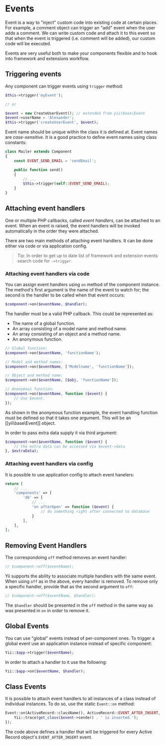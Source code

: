 Events
======

Event is a way to "inject" custom code into existing code at certain places. For example, a comment object can trigger
an "add" event when the user adds a comment. We can write custom code and attach it to this event so that when the event
is triggered (i.e. comment will be added), our custom code will be executed.

Events are very useful both to make your components flexible and to hook into framework and extensions workflow.

Triggering events
-----------------

Any component can trigger events using `trigger` method:

```php
$this->trigger('myEvent');

// or

$event = new CreateUserEvent(); // extended from yii\base\Event
$event->userName = 'Alexander';
$this->trigger('createUserEvent', $event);
```

Event name should be unique within the class it is defined at. Event names are *case-sensitive*. It is a good practice
to define event names using class constants:

```php
class Mailer extends Component
{
	const EVENT_SEND_EMAIL = 'sendEmail';

	public function send()
	{
		// ...
		$this->trigger(self::EVENT_SEND_EMAIL);
	}
}
```

Attaching event handlers
------------------------

One or multiple PHP callbacks, called *event handlers*, can be attached to an event. When an event is raised, the event
handlers will be invoked automatically in the order they were attached.

There are two main methods of attaching event handlers. It can be done either via code or via application config.

> Tip: In order to get up to date list of framework and extension events search code for `->trigger`.

### Attaching event handlers via code

You can assign event handlers using `on` method of the component instance. The method's first argument is the name of
the event to watch for; the second is the handler to be called when that event occurs:

```php
$component->on($eventName, $handler);
```

The handler must be a valid PHP callback. This could be represented as:

- The name of a global function.
- An array consisting of a model name and method name.
- An array consisting of an object and a method name.
- An anonymous function.

```php
// Global function:
$component->on($eventName, 'functionName');

// Model and method names:
$component->on($eventName, ['Modelname', 'functionName']);

// Object and method name:
$component->on($eventName, [$obj, 'functionName']);

// Anonymous function:
$component->on($eventName, function ($event) {
	// Use $event.
});
```

As shown in the anonymous function example, the event handling function must be defined so that it takes one argument.
This will be an [[yii\base\Event]] object.

In order to pass extra data supply it via third argument:

```php
$component->on($eventName, function ($event) {
	// the extra data can be accessed via $event->data
}, $extraData);
```

### Attaching event handlers via config

It is possible to use application config to attach event hanelers:

```php
return [
	// ...
	'components' => [
		'db' => [
			// ...
			'on afterOpen' => function ($event) {
				// do something right after connected to database
			}
		],
	],
];
```

Removing Event Handlers
-----------------------

The correspondoing `off` method removes an event handler:

```php
// $component->off($eventName);
```

Yii supports the ability to associate multiple handlers with the same event. When using `off` as in the above,
every handler is removed. To remove only a specific handler, provide that as the second argument to `off`:

```php
// $component->off($eventName, $handler);
```

The `$handler` should be presented in the `off` method in the same way as was presented in `on` in order to remove it.

Global Events
-------------

You can use "global" events instead of per-component ones. To trigger a global event use an application instance instead
of specific component:

```php
Yii::$app->trigger($eventName);
```

In order to attach a handler to it use the following:

```php
Yii::$app->on($eventName, $handler);
```

Class Events
------------

It is possible to attach event handlers to all instances of a class instead of individual instances. To do so, use
the static `Event::on` method:

```php
Event::on(ActiveRecord::className(), ActiveRecord::EVENT_AFTER_INSERT, function ($event) {
	Yii::trace(get_class($event->sender) . ' is inserted.');
});
```

The code above defines a handler that will be triggered for every Active Record object's `EVENT_AFTER_INSERT` event.
